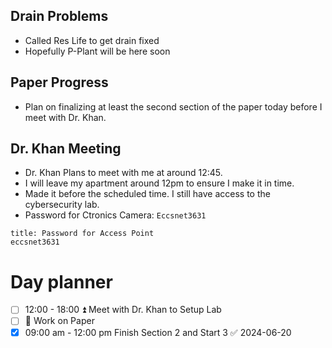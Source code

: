 
## Drain Problems
- Called Res Life to get drain fixed
- Hopefully P-Plant will be here soon

## Paper Progress
- Plan on finalizing at least the second section of the paper today before I meet with Dr. Khan.

## Dr. Khan Meeting
- Dr. Khan Plans to meet with me at around 12:45.
- I will leave my apartment around 12pm to ensure I make it in time.
- Made it before the scheduled time. I still have access to the cybersecurity lab.
- Password for Ctronics Camera: `Eccsnet3631`

```ad-important
title: Password for Access Point
eccsnet3631
```

# Day planner
- [ ] 12:00 - 18:00 ⏫ Meet with Dr. Khan to Setup Lab
- [ ] 🔼 Work on Paper
- [x] 09:00 am - 12:00 pm Finish Section 2 and Start 3 ✅ 2024-06-20
